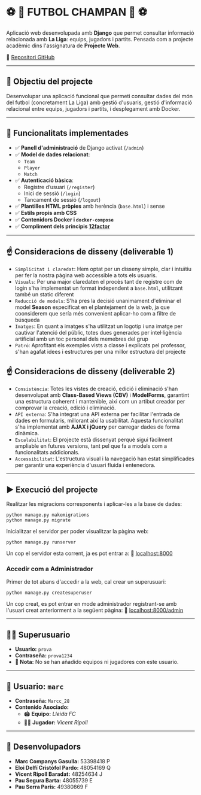 # ⚽ 🍾 FUTBOL CHAMPAN 🍾 ⚽

Aplicació web desenvolupada amb **Django** que permet consultar informació relacionada amb **La Liga**: equips, jugadors i partits. Pensada com a projecte acadèmic dins l'assignatura de **Projecte Web**.

 🔗 [Repositori GitHub](https://github.com/marcc28/Practica_PW)

---

## 🧠 Objectiu del projecte

Desenvolupar una aplicació funcional que permeti consultar dades del món del futbol (concretament La Liga) amb gestió d'usuaris, gestió d'informació relacional entre equips, jugadors i partits, i desplegament amb Docker.

---

## 🧩 Funcionalitats implementades

- ✅ **Panell d'administració** de Django activat (`/admin`)
- ✅ **Model de dades relacionat**:
  - `Team`
  - `Player`
  - `Match`
- ✅ **Autenticació bàsica**:
  - Registre d’usuari (`/register`)
  - Inici de sessió (`/login`)
  - Tancament de sessió (`/logout`)
- ✅ **Plantilles HTML pròpies** amb herència (`base.html`) i sense
- ✅ **Estils propis amb CSS**
- ✅ **Contenidors Docker i `docker-compose`**
- ✅ **Compliment dels principis [12factor](https://12factor.net/)**

---

## ☝️ Consideracions de disseny (deliverable 1)
- `Simplicitat i claredat`: Hem optat per un disseny simple, clar i intuïtiu per fer la nostra pàgina web accessible a tots els usuaris.
- `Visuals`: Per una major claredaten el procès tant de registre com de login s'ha implementat un format independent a ```base.html```, utilitzant també un static diferent
- `Reducció de models`: S'ha pres la decisió unanimament d'eliminar el model **Season** especificat en el plantejament de la web, ja que coonsiderem que sería més convenient aplicar-ho com a filtre de búsqueda
- `Imatges`: En quant a imatges s'ha utilitzat un logotip i una imatge per cautivar l'atenció del públic, totes dues generades per intel·ligència artificial amb un toc personal dels memebres del grup
- `Patró`: Aprofitant els exemples vists a classe i explicats pel professor, s'han agafat idees i estructures per una millor estructura del projecte

## ☝️ Consideracions de disseny (deliverable 2)
- `Consistència`: Totes les vistes de creació, edició i eliminació s'han desenvolupat amb **Class-Based Views (CBV)** i **ModelForms**, garantint una estructura coherent i mantenible, aixi com un artibut creador per comprovar la creació, edició i eliminació.
- `API externa`: S'ha integrat una API externa per facilitar l'entrada de dades en formularis, millorant així la usabilitat. Aquesta funcionalitat s'ha implementat amb **AJAX i jQuery** per carregar dades de forma dinàmica.
- `Escalabilitat`: El projecte està dissenyat perquè sigui fàcilment ampliable en futures versions, tant pel que fa a models com a funcionalitats addicionals.
- `Accessibilitat`: L'estructura visual i la navegació han estat simplificades per garantir una experiència d'usuari fluida i entenedora.



---

## ▶️ Execució del projecte

Realitzar les migracions corresponents i aplicar-les a la base de dades:
```
python manage.py makemigrations
python manage.py migrate
```

Inicialitzar el servidor per poder visualitzar la pàgina web:
```
python manage.py runserver
```

Un cop el servidor esta corrent, ja es pot entrar a:
🔗 [localhost:8000](...)

### Accedir com a Administrador
Primer de tot abans d'accedir a la web, cal crear un superusuari:
```
python manage.py createsuperuser
```

Un cop creat, es pot entrar en mode administrador registrant-se amb l'usuari creat anteriorment a la següent pàgina:
🔗 [localhost:8000/admin](...)

---

## 🧑‍💼 Superusuario

- **Usuario:** `prova`  
- **Contraseña:** `prova1234`  
- **📌 Nota:** No se han añadido equipos ni jugadores con este usuario.

---


## 👤 Usuario: `marc`

- **Contraseña:** `Marcc_28`  
- **Contenido Asociado:**
  - 🏟️ **Equipo:** *Lleida FC*
  - 🧍‍♂️ **Jugador:** *Vicent Ripoll*

---

## 👥 Desenvolupadors

- **Marc Companys Gasulla:** 53398418 P
- **Eloi Delfí Cristòfol Pardo:** 48054169 Q
- **Vicent Ripoll Baradat:** 48254634 J
- **Pau Segura Barta:** 48055739 E
- **Pau Serra París:** 49380869 F

